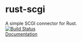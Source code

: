 rust-scgi
=========

A simple SCGI connector for Rust.<br>
[![Build Status](https://travis-ci.org/ArtemGr/rust-scgi.svg?branch=master)](https://travis-ci.org/ArtemGr/rust-scgi)<br>
<a href="http://www.rust-ci.org/ArtemGr/rust-scgi/doc/scgi/">Documentation</a>
